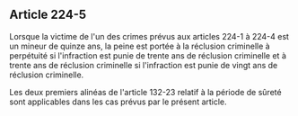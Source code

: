 Article 224-5
----
Lorsque la victime de l'un des crimes prévus aux articles 224-1 à 224-4 est un
mineur de quinze ans, la peine est portée à la réclusion criminelle à perpétuité
si l'infraction est punie de trente ans de réclusion criminelle et à trente ans
de réclusion criminelle si l'infraction est punie de vingt ans de réclusion
criminelle.

Les deux premiers alinéas de l'article 132-23 relatif à la période de sûreté
sont applicables dans les cas prévus par le présent article.
